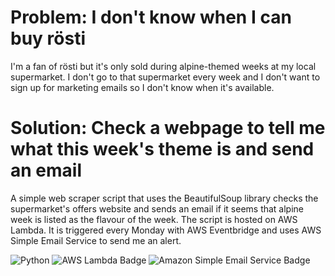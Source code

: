 # Problem: I don't know when I can buy rösti
I'm a fan of rösti but it's only sold during alpine-themed weeks at my local supermarket. I don't go to that supermarket every week and I don't want to sign up for marketing emails so I don't know when it's available.

# Solution: Check a webpage to tell me what this week's theme is and send an email
A simple web scraper script that uses the BeautifulSoup library checks the supermarket's offers website and sends an email if it seems that alpine week is listed as the flavour of the week. 
The script is hosted on AWS Lambda. It is triggered every Monday with AWS Eventbridge and uses AWS Simple Email Service to send me an alert.

![Python](https://img.shields.io/badge/python-3670A0?style=flat&logo=python&logoColor=ffdd54) ![AWS Lambda Badge](https://img.shields.io/badge/AWS%20Lambda-F90?logo=awslambda&logoColor=fff&style=flat) ![Amazon Simple Email Service Badge](https://img.shields.io/badge/Amazon%20Simple%20Email%20Service-DD344C?logo=amazonsimpleemailservice&logoColor=fff&style=flat)